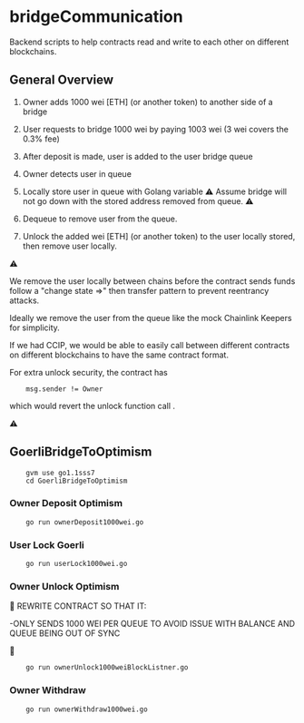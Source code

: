 # bridgeCommunication

Backend scripts to help contracts read and write to each other on different blockchains.

## General Overview

1. Owner adds 1000 wei [ETH] (or another token) to another side of a bridge

2. User requests to bridge 1000 wei by paying 1003 wei (3 wei covers the 0.3% fee)

3. After deposit is made, user is added to the user bridge queue

4. Owner detects user in queue

5. Locally store user in queue with Golang variable  :warning: Assume bridge will not go down with the stored address removed from queue. :warning:

6. Dequeue to remove user from the queue.

7. Unlock the added wei [ETH] (or another token) to the user locally stored, then remove user locally.

:warning:

We remove the user locally between chains before the contract sends funds follow a "change state =>" then transfer pattern to prevent reentrancy attacks.

Ideally we remove the user from the queue like the mock Chainlink Keepers for simplicity.

If we had CCIP, we would be able to easily call between different contracts on different blockchains to have the same contract format.

For extra unlock security, the contract has

        msg.sender != Owner

which would revert the unlock function call .

:warning:

## GoerliBridgeToOptimism

        gvm use go1.1sss7
        cd GoerliBridgeToOptimism

### Owner Deposit Optimism

        go run ownerDeposit1000wei.go

### User Lock Goerli

        go run userLock1000wei.go

### Owner Unlock Optimism

:red_circle: REWRITE CONTRACT SO THAT IT:

-ONLY SENDS 1000 WEI PER QUEUE TO AVOID ISSUE WITH BALANCE AND QUEUE BEING OUT OF SYNC

:red_circle:

        go run ownerUnlock1000weiBlockListner.go

### Owner Withdraw

        go run ownerWithdraw1000wei.go
